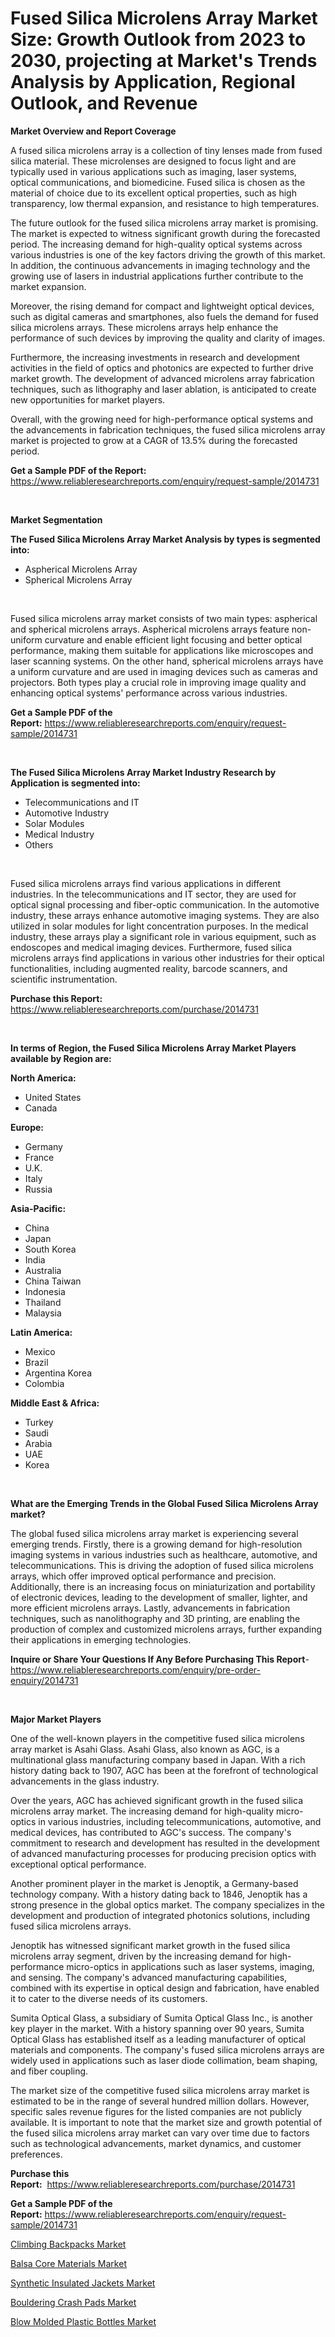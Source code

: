 <p><h1>Fused Silica Microlens Array Market Size: Growth Outlook from 2023 to 2030, projecting at Market's Trends Analysis by Application, Regional Outlook, and Revenue</h1></p><p><strong>Market Overview and Report Coverage</strong></p>
<p><p>A fused silica microlens array is a collection of tiny lenses made from fused silica material. These microlenses are designed to focus light and are typically used in various applications such as imaging, laser systems, optical communications, and biomedicine. Fused silica is chosen as the material of choice due to its excellent optical properties, such as high transparency, low thermal expansion, and resistance to high temperatures.</p><p>The future outlook for the fused silica microlens array market is promising. The market is expected to witness significant growth during the forecasted period. The increasing demand for high-quality optical systems across various industries is one of the key factors driving the growth of this market. In addition, the continuous advancements in imaging technology and the growing use of lasers in industrial applications further contribute to the market expansion.</p><p>Moreover, the rising demand for compact and lightweight optical devices, such as digital cameras and smartphones, also fuels the demand for fused silica microlens arrays. These microlens arrays help enhance the performance of such devices by improving the quality and clarity of images.</p><p>Furthermore, the increasing investments in research and development activities in the field of optics and photonics are expected to further drive market growth. The development of advanced microlens array fabrication techniques, such as lithography and laser ablation, is anticipated to create new opportunities for market players.</p><p>Overall, with the growing need for high-performance optical systems and the advancements in fabrication techniques, the fused silica microlens array market is projected to grow at a CAGR of 13.5% during the forecasted period.</p></p>
<p><strong>Get a Sample PDF of the Report:</strong> <a href="https://www.reliableresearchreports.com/enquiry/request-sample/2014731">https://www.reliableresearchreports.com/enquiry/request-sample/2014731</a></p>
<p>&nbsp;</p>
<p><strong>Market Segmentation</strong></p>
<p><strong>The Fused Silica Microlens Array Market Analysis by types is segmented into:</strong></p>
<p><ul><li>Aspherical Microlens Array</li><li>Spherical Microlens Array</li></ul></p>
<p>&nbsp;</p>
<p><p>Fused silica microlens array market consists of two main types: aspherical and spherical microlens arrays. Aspherical microlens arrays feature non-uniform curvature and enable efficient light focusing and better optical performance, making them suitable for applications like microscopes and laser scanning systems. On the other hand, spherical microlens arrays have a uniform curvature and are used in imaging devices such as cameras and projectors. Both types play a crucial role in improving image quality and enhancing optical systems' performance across various industries.</p></p>
<p><strong>Get a Sample PDF of the Report:</strong>&nbsp;<a href="https://www.reliableresearchreports.com/enquiry/request-sample/2014731">https://www.reliableresearchreports.com/enquiry/request-sample/2014731</a></p>
<p>&nbsp;</p>
<p><strong>The Fused Silica Microlens Array Market Industry Research by Application is segmented into:</strong></p>
<p><ul><li>Telecommunications and IT</li><li>Automotive Industry</li><li>Solar Modules</li><li>Medical Industry</li><li>Others</li></ul></p>
<p>&nbsp;</p>
<p><p>Fused silica microlens arrays find various applications in different industries. In the telecommunications and IT sector, they are used for optical signal processing and fiber-optic communication. In the automotive industry, these arrays enhance automotive imaging systems. They are also utilized in solar modules for light concentration purposes. In the medical industry, these arrays play a significant role in various equipment, such as endoscopes and medical imaging devices. Furthermore, fused silica microlens arrays find applications in various other industries for their optical functionalities, including augmented reality, barcode scanners, and scientific instrumentation.</p></p>
<p><strong>Purchase this Report:</strong>&nbsp; <a href="https://www.reliableresearchreports.com/purchase/2014731">https://www.reliableresearchreports.com/purchase/2014731</a></p>
<p>&nbsp;</p>
<p><strong>In terms of Region, the Fused Silica Microlens Array Market Players available by Region are:</strong></p>
<p>
    <p> <strong> North America: </strong>
        <ul>
            <li>United States</li>
            <li>Canada</li>
        </ul>
        </p> 
    <p> <strong> Europe: </strong>
        <ul>
            <li>Germany</li>
            <li>France</li>
            <li>U.K.</li>
            <li>Italy</li>
            <li>Russia</li>
        </ul>
        </p> 
    <p> <strong> Asia-Pacific: </strong>
        <ul>
            <li>China</li>
            <li>Japan</li>
            <li>South Korea</li>
            <li>India</li>
            <li>Australia</li>
            <li>China Taiwan</li>
            <li>Indonesia</li>
            <li>Thailand</li>
            <li>Malaysia</li>
        </ul>
        </p> 
    <p> <strong> Latin America: </strong>
        <ul>
            <li>Mexico</li>
            <li>Brazil</li>
            <li>Argentina Korea</li>
            <li>Colombia</li>
        </ul>
        </p> 
    <p> <strong> Middle East & Africa: </strong>
        <ul>
            <li>Turkey</li>
            <li>Saudi</li>
            <li>Arabia</li>
            <li>UAE</li>
            <li>Korea</li>
        </ul>
    </p>
    </p>
<p>&nbsp;</p>
<p><strong>What are the Emerging Trends in the Global Fused Silica Microlens Array market?</strong></p>
<p><p>The global fused silica microlens array market is experiencing several emerging trends. Firstly, there is a growing demand for high-resolution imaging systems in various industries such as healthcare, automotive, and telecommunications. This is driving the adoption of fused silica microlens arrays, which offer improved optical performance and precision. Additionally, there is an increasing focus on miniaturization and portability of electronic devices, leading to the development of smaller, lighter, and more efficient microlens arrays. Lastly, advancements in fabrication techniques, such as nanolithography and 3D printing, are enabling the production of complex and customized microlens arrays, further expanding their applications in emerging technologies.</p></p>
<p><strong>Inquire or Share Your Questions If Any Before Purchasing This Report</strong>- <a href="https://www.reliableresearchreports.com/enquiry/pre-order-enquiry/2014731">https://www.reliableresearchreports.com/enquiry/pre-order-enquiry/2014731</a></p>
<p>&nbsp;</p>
<p><strong>Major Market Players</strong></p>
<p><p>One of the well-known players in the competitive fused silica microlens array market is Asahi Glass. Asahi Glass, also known as AGC, is a multinational glass manufacturing company based in Japan. With a rich history dating back to 1907, AGC has been at the forefront of technological advancements in the glass industry.</p><p>Over the years, AGC has achieved significant growth in the fused silica microlens array market. The increasing demand for high-quality micro-optics in various industries, including telecommunications, automotive, and medical devices, has contributed to AGC's success. The company's commitment to research and development has resulted in the development of advanced manufacturing processes for producing precision optics with exceptional optical performance.</p><p>Another prominent player in the market is Jenoptik, a Germany-based technology company. With a history dating back to 1846, Jenoptik has a strong presence in the global optics market. The company specializes in the development and production of integrated photonics solutions, including fused silica microlens arrays.</p><p>Jenoptik has witnessed significant market growth in the fused silica microlens array segment, driven by the increasing demand for high-performance micro-optics in applications such as laser systems, imaging, and sensing. The company's advanced manufacturing capabilities, combined with its expertise in optical design and fabrication, have enabled it to cater to the diverse needs of its customers.</p><p>Sumita Optical Glass, a subsidiary of Sumita Optical Glass Inc., is another key player in the market. With a history spanning over 90 years, Sumita Optical Glass has established itself as a leading manufacturer of optical materials and components. The company's fused silica microlens arrays are widely used in applications such as laser diode collimation, beam shaping, and fiber coupling.</p><p>The market size of the competitive fused silica microlens array market is estimated to be in the range of several hundred million dollars. However, specific sales revenue figures for the listed companies are not publicly available. It is important to note that the market size and growth potential of the fused silica microlens array market can vary over time due to factors such as technological advancements, market dynamics, and customer preferences.</p></p>
<p><strong>Purchase this Report:</strong>&nbsp;&nbsp;<a href="https://www.reliableresearchreports.com/purchase/2014731">https://www.reliableresearchreports.com/purchase/2014731</a></p>
<p></p>
<p><strong>Get a Sample PDF of the Report:</strong>&nbsp;<a href="https://www.reliableresearchreports.com/enquiry/request-sample/2014731">https://www.reliableresearchreports.com/enquiry/request-sample/2014731</a></p>
<p><p><a href="https://www.linkedin.com/pulse/climbing-backpacks-market-size-2023-2030-global-industrial-iwktf/">Climbing Backpacks Market</a></p><p><a href="https://medium.com/@favor.case.flash/decoding-balsa-core-materials-market-metrics-market-share-trends-and-growth-patterns-1ae11c258ba3">Balsa Core Materials Market</a></p><p><a href="https://www.linkedin.com/pulse/synthetic-insulated-jackets-market-size-share-amp-trends-n8icf/">Synthetic Insulated Jackets Market</a></p><p><a href="https://www.linkedin.com/pulse/bouldering-crash-pads-market-insights-players-forecast-till-5m1ff/">Bouldering Crash Pads Market</a></p><p><a href="https://medium.com/@half.skull.am/blow-molded-plastic-bottles-market-share-evolution-and-market-growth-trends-2023-2030-e70f0863c3ef">Blow Molded Plastic Bottles Market</a></p></p>